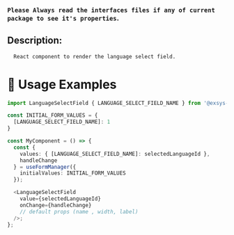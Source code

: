 ### `Please Always read the interfaces files if any of current package to see it's properties`.

## Description:

```sh
  React component to render the language select field.
```

# 🔨 Usage Examples

```typescript
import LanguageSelectField { LANGUAGE_SELECT_FIELD_NAME } from '@exsys-patient-insurance/language-select-field';

const INITIAL_FORM_VALUES = {
  [LANGUAGE_SELECT_FIELD_NAME]: 1
}

const MyComponent = () => {
  const {
    values: { [LANGUAGE_SELECT_FIELD_NAME]: selectedLanguageId },
    handleChange
  } = useFormManager({
    initialValues: INITIAL_FORM_VALUES
  });

  <LanguageSelectField
    value={selectedLanguageId}
    onChange={handleChange}
    // default props (name , width, label)
  />;
};
```
